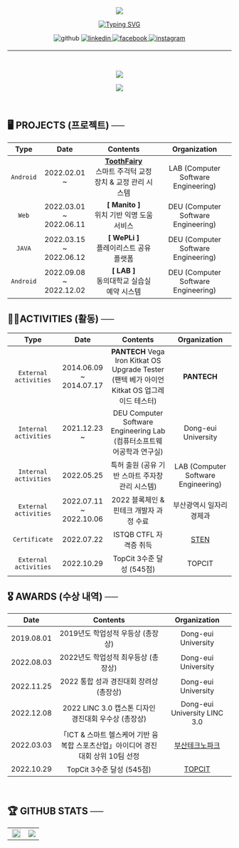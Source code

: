 
<p align="center">
<img src="https://komarev.com/ghpvc/?username=Donghyeon0915&&style=flat-square" align="center" />
</p>  

<p align="center">
<a href="https://git.io/typing-svg"><img src="https://readme-typing-svg.demolab.com?font=Fira+Code&duration=500&pause=10&color=7BC5F7&center=true&multiline=true&width=435&height=160&lines=%E3%80%80%E2%9C%A8+Welcome+Donghyeon%60s+Github+%E2%9C%A8;%E3%80%80;%E2%94%8C%E2%94%80+github%E3%80%80%E2%94%80%E2%94%80%E2%94%90%E3%80%80%E3%80%80%E3%80%80%E3%80%80%E3%80%80%E3%80%80%E3%80%80%E3%80%80;%E2%94%8C%E2%94%80+me+%E2%94%80%E2%94%80%E2%94%90+%E3%80%80++%3A%E3%80%80%E3%80%80%E3%80%80%E3%80%80%E3%80%80%E3%80%80%E3%80%80%E3%80%80;donghyeon0915+%40+gmail.com;%E2%94%94%E2%94%80%E2%94%80%E2%94%80%E2%94%80%E2%94%80%E2%94%80%E2%94%80%E2%94%80+email+%E2%94%80%E2%94%80%E2%94%80%E2%94%80%E2%94%80%E2%94%80%E2%94%80%E2%94%80%E2%94%98;%E3%80%80;%E3%80%80;%E3%80%80;%E3%80%80;%E3%80%80;%E3%80%80;%E3%80%80;%E3%80%80" alt="Typing SVG" /></a>
</p>

<!-- <p align="center">
<a href="https://git.io/typing-svg"><img src="https://readme-typing-svg.demolab.com?font=Fira+Code&pause=1000&color=7BC5F7&center=true&multiline=true&width=435&lines=Donghyeon%60s+GitHub+%E2%AD%90" alt="Typing SVG" /></a>
</p> -->

<p align="center"
<a href="https://github.com/Donghyeon0915" target="_blank">
<img src=https://img.shields.io/badge/github-%2324292e.svg?&style=for-the-badge&logo=github&logoColor=white alt=github style="margin-bottom: 5px;" />
</a>
<a href="https://github.com/Donghyeon0915" target="_blank">
<img src=https://img.shields.io/badge/git-%231E77B5.svg?&style=for-the-badge&logo=git&logoColor=white alt=linkedin style="margin-bottom: 5px;" />
</a>
<a href="https://www.facebook.com/profile.php?id=100007219727232" target="_blank">
<img src=https://img.shields.io/badge/facebook-%232E87FB.svg?&style=for-the-badge&logo=facebook&logoColor=white alt=facebook style="margin-bottom: 5px;" />
</a>
<a href="https://www.instagram.com/dongx._.2/" target="_blank">
<img src=https://img.shields.io/badge/instagram-%23000000.svg?&style=for-the-badge&logo=instagram&logoColor=white&color=dd2a7b alt=instagram style="margin-bottom: 5px;" />
</a>  
 </p>
 
 ---
 
<br/>  

  <p align="center">
   <a href ="https://solved.ac/dongdong99"><img src ="http://mazassumnida.wtf/api/v2/generate_badge?boj=dongdong99"></a>
</p>

<p align="center">
   <a href ="https://solved.ac/dongdong99"><img src="http://mazassumnida.wtf/api/mini/generate_badge?boj=dongdong99"></a>
</p>
<br/>  


## 🖥️ PROJECTS (프로젝트) ──

<div align="center">
  
| Type | Date | Contents | Organization |
| :---: | :---: | :---: | :---: |
  | `Android` | 2022.02.01 ~ | <b>[ ToothFairy ](https://github.com/DEU-ToothFairy/ToothFairy_Client)</b> <br>스마트 주걱턱 교정 장치 & 교정 관리 시스템  | LAB (Computer Software Engineering) |
  | `Web` | 2022.03.01 ~<br>2022.06.11 | <b>[ Manito ]</b> <br>위치 기반 익명 도움 서비스 | DEU (Computer Software Engineering) |
  | `JAVA` | 2022.03.15 ~<br>2022.06.12 | <b>[ WePLi ]</b> <br>플레이리스트 공유 플랫폼 | DEU (Computer Software Engineering) |
  | `Android` | 2022.09.08 ~<br>2022.12.02 | <b>[ LAB ]</b> <br> 동의대학교 실습실 예약 시스템 | DEU (Computer Software Engineering) |

</div>

## 🏃‍♂️ACTIVITIES **(활동)** ──

<div align="center">
  
| Type | Date | Contents | Organization |
| :---: | :---: | :---: | :---: |
  | `External activities` | 2014.06.09 ~<br>2014.07.17 | <b>PANTECH</b> Vega Iron Kitkat OS Upgrade Tester <br>(팬텍 베가 아이언 Kitkat OS 업그레이드 테스터) | <b>PANTECH</b> |
  | `Internal activities` | 2021.12.23 ~ | DEU Computer Software Engineering Lab <br>(컴퓨터소프트웨어공학과 연구실) | Dong-eui University |
| `Internal activities` | 2022.05.25 | 특허 출원 (공유 기반 스마트 주자창 관리 시스템) | LAB (Computer Software Engineering) |
  | `External activities` | 2022.07.11 ~<br>2022.10.06 | 2022 블록체인 & 핀테크 개발자 과정 수료 | 부산광역시 일자리경제과 |
| `Certificate` | 2022.07.22 | ISTQB CTFL 자격증 취득 | [STEN](https://www.sten.or.kr/exam/examlist.php?gclid=Cj0KCQiAnNacBhDvARIsABnDa6996HD6vHstBwMXSDM6LBDJq0b88r5rgFzghQyQuNsK3yDJ6Zmlh3saAqXhEALw_wcB) |
  | `External activities` | 2022.10.29 | TopCit 3수준 달성 (545점) | TOPCIT |

 

</div>

## 🎖️ **AWARDS** **(수상 내역)** ──

<div align="center">

| Date | Contents | Organization |
| :---: | :---: | :---: |
| 2019.08.01 | 2019년도 학업성적 우등상 (총장상) | Dong-eui University |
| 2022.08.03 | 2022년도 학업성적 최우등상 (총장상) | Dong-eui University |
| 2022.11.25 | 2022 통합 성과 경진대회 장려상 (총장상) | Dong-eui University |
| 2022.12.08 | 2022 LINC 3.0 캡스톤 디자인 경진대회 우수상 (총장상) | Dong-eui University LINC 3.0 |
| 2022.03.03 |「ICT & 스마트 헬스케어 기반 융복합 스포츠산업」아이디어 경진대회 상위 10팀 선정 | [부산테크노파크](https://www.btp.or.kr/?action=BD0000M&pagecode=P000000296&command=View&idx=13672&language=KR) |
| 2022.10.29 | TopCit 3수준 달성 (545점) | [TOPCIT](https://www.topcit.or.kr/home.do) |

</div>

<!-- ### 💫 Experience
- **DEU** - *Dong-Eui University* ***Computer Software Engineering(2018~)***
- **DEU LAB** - *Dong-Eui University* ***Lab(2021.12.23~)***
- **PANTECH** - *Vega Iron* ***Kitkat OS*** *Upgrade* ***Tester(2014.06.09 ~ 2014.07.17)***
<br/>   -->

<br>

## :trophy: GITHUB STATS ──

<table>
   <tr>
     <td>
        <img src="https://github-readme-stats.vercel.app/api?username=donghyeon0915" align = "right"; width="90%">    
     </td>
     <td>
        <img src="https://github-readme-stats.vercel.app/api/top-langs/?username=Donghyeon0915&hide_border=true&layout=compact" width: "100%" />    
     </td>
</table>
<br/>  


<!-- ## :gem: Problem Solve Stats  


<p align="center">
   <a href ="https://solved.ac/dongdong99"><img src ="http://mazassumnida.wtf/api/v2/generate_badge?boj=dongdong99"></a>
</p>

<p align="center">
   <a href ="https://solved.ac/dongdong99"><img src="http://mazassumnida.wtf/api/mini/generate_badge?boj=dongdong99"></a>
</p>
<br/>   -->

<!--
**Donghyeon0915/Donghyeon0915** is a ✨ _special_ ✨ repository because its `README.md` (this file) appears on your GitHub profile.

Here are some ideas to get you started:

- 🔭 I’m currently working on ...
- 🌱 I’m currently learning ...
- 👯 I’m looking to collaborate on ...
- 🤔 I’m looking for help with ...
- 💬 Ask me about ...
- 📫 How to reach me: ...
- 😄 Pronouns: ...
- ⚡ Fun fact: ...
- ...
-->
